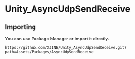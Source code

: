 # Unity_AsyncUdpSendReceive

## Importing

You can use Package Manager or import it directly.

```
https://github.com/XJINE/Unity_AsyncUdpSendReceive.git?path=Assets/Packages/AsyncUdpSendReceive
```